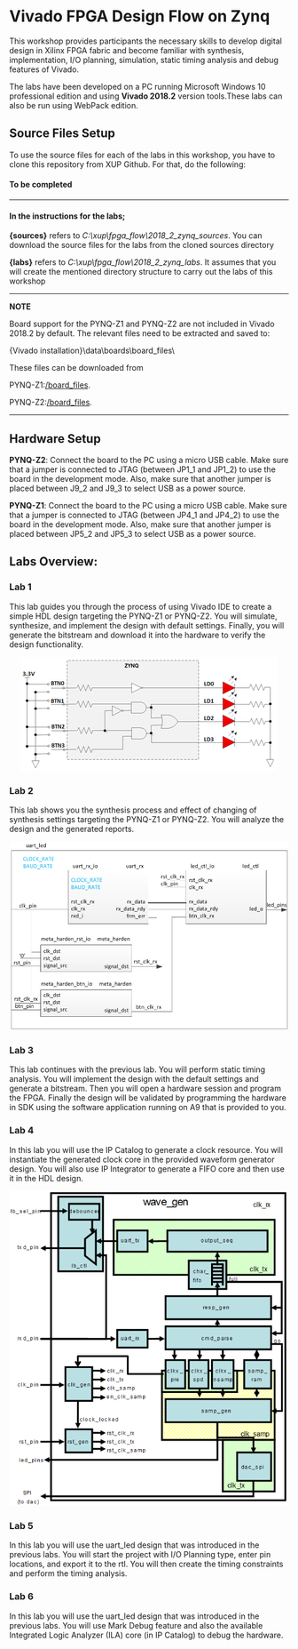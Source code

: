 # Vivado FPGA Design Flow on Zynq
This workshop provides participants the necessary skills to develop digital design in Xilinx FPGA fabric and become familiar with synthesis, implementation, I/O planning, simulation, static timing analysis and debug features of Vivado.

The labs have been developed on a PC running Microsoft Windows 10 professional edition and using **Vivado 2018.2** version tools.These labs can also be run using WebPack edition.

## Source Files Setup

To use the source files for each of the labs in this workshop, you have to clone this repository from XUP Github. For that, do the following:

#### To be completed

---
#### In the instructions for the labs;

**{sources}** refers to *C:\xup\fpga_flow\2018_2_zynq_sources*. You can download the source files for the labs from the cloned sources directory

**{labs}** refers to *C:\xup\fpga_flow\2018_2_zynq_labs*. It assumes that you will create the mentioned directory structure to carry out the labs of this workshop

---
**NOTE**

Board support for the PYNQ-Z1 and PYNQ-Z2 are not included in Vivado 2018.2 by default. The relevant files need to be extracted and saved to:

 {Vivado installation}\data\boards\board_files\

These files can be downloaded from

PYNQ-Z1:[/board_files](https://www.xilinx.com/support/documentation/university/vivado/workshops/vivado-adv-embedded-design-zynq/materials/2018x/PYNQZ1/pynq-z1.zip). 

PYNQ-Z2:[/board_files](https://www.xilinx.com/support/documentation/university/vivado/workshops/vivado-adv-embedded-design-zynq/materials/2018x/PYNQZ2/pynq-z2.zip).

---

## Hardware Setup

**PYNQ-Z2**:  Connect the board to the PC using a micro USB cable. Make sure that a jumper is connected to JTAG (between JP1_1 and JP1_2) to use the board in the development mode.  Also, make sure that another jumper is placed between J9_2 and J9_3 to select USB as a power source.

**PYNQ-Z1**:  Connect the board to the PC using a micro USB cable. Make sure that a jumper is connected to JTAG (between JP4_1 and JP4_2) to use the board in the development mode.  Also, make sure that another jumper is placed between JP5_2 and JP5_3 to select USB as a power source.

## Labs Overview:

### Lab 1
This lab guides you through the process of using Vivado IDE to create a simple HDL design targeting the PYNQ-Z1 or PYNQ-Z2.  You will simulate, synthesize, and implement the design with default settings.  Finally, you will generate the bitstream and download it into the hardware to verify the design functionality.

<p align="center">
<img src ="./images/lab1/Fig1.png"/>
</p>

### Lab 2
This lab shows you the synthesis process and effect of changing of synthesis settings targeting the PYNQ-Z1 or PYNQ-Z2.  You will analyze the design and the generated reports.

<p align="center">
<img src ="./images/lab2/Fig1.png"/>
</p>

### Lab 3
This lab continues with the previous lab. You will perform static timing analysis. You will implement the design with the default settings and generate a bitstream.  Then you will open a hardware session and program the FPGA. Finally the design will be validated by programming the hardware in SDK using the software application running on A9 that is provided to you.

### Lab 4
In this lab you will use the IP Catalog to generate a clock resource. You will instantiate the generated clock core in the provided waveform generator design. You will also use IP Integrator to generate a FIFO core and then use it in the HDL design.

<p align="center">
<img src ="./images/lab4/Fig1.png"/>
</p>

### Lab 5
In this lab you will use the uart_led design that was introduced in the previous labs. You will start the project with I/O Planning type, enter pin locations, and export it to the rtl. You will then create the timing constraints and perform the timing analysis.

### Lab 6
In this lab you will use the uart_led design that was introduced in the previous labs. You will use Mark Debug feature and also the available Integrated Logic Analyzer (ILA) core (in IP Catalog) to debug the hardware.
